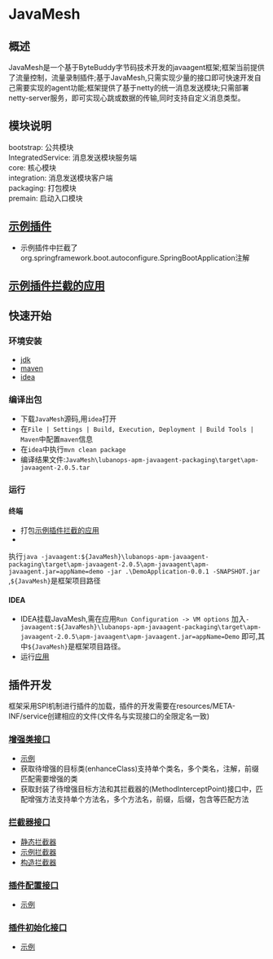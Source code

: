 # JavaMesh

## 概述

JavaMesh是一个基于ByteBuddy字节码技术开发的javaagent框架;框架当前提供了流量控制，流量录制插件;基于JavaMesh,只需实现少量的接口即可快速开发自己需要实现的agent功能;框架提供了基于netty的统一消息发送模块;只需部署netty-server服务，即可实现心跳或数据的传输,同时支持自定义消息类型。

## 模块说明

bootstrap: 公共模块  
IntegratedService: 消息发送模块服务端  
core: 核心模块  
integration:  消息发送模块客户端  
packaging: 打包模块  
premain: 启动入口模块

## [示例插件](plugins/demo)

- 示例插件中拦截了org.springframework.boot.autoconfigure.SpringBootApplication注解

## [示例插件拦截的应用](Demo)

## 快速开始

### 环境安装

- [jdk](https://www.oracle.com/java/technologies/downloads/)
- [maven](https://maven.apache.org/download.cgi)
- [idea](https://www.jetbrains.com/idea/)

### 编译出包

- 下载`JavaMesh`源码,用`idea`打开
- 在`File | Settings | Build, Execution, Deployment | Build Tools | Maven`中配置`maven`信息
- 在`idea`中执行`mvn clean package`
- 编译结果文件:`JavaMesh\lubanops-apm-javaagent-packaging\target\apm-javaagent-2.0.5.tar`

### 运行

#### 终端

- 打包[示例插件拦截的应用](Demo)
-

执行`java -javaagent:${JavaMesh}\lubanops-apm-javaagent-packaging\target\apm-javaagent-2.0.5\apm-javaagent\apm-javaagent.jar=appName=demo -jar .\DemoApplication-0.0.1 -SNAPSHOT.jar`
,`${JavaMesh}`是框架项目路径

#### IDEA

- IDEA挂载JavaMesh,需在应用`Run Configuration -> VM options`
  加入`-javaagent:${JavaMesh}\lubanops-apm-javaagent-packaging\target\apm-javaagent-2.0.5\apm-javaagent\apm-javaagent.jar=appName=Demo`
  即可,其中`${JavaMesh}`是框架项目路径。
- 运行[应用](Demo/src/main/java/org/apache/dubbo/demo/DemoApp.java)

## 插件开发
框架采用SPI机制进行插件的加载，插件的开发需要在resources/META-INF/service创建相应的文件(文件名与实现接口的全限定名一致)
### [增强类接口](lubanops-apm-javaagent-bootstrap/src/main/java/com/huawei/apm/bootstrap/definition/EnhanceDefinition.java)
- [示例](plugins/demo-plugin/src/main/resources/META-INF/services/com.huawei.apm.bootstrap.definition.EnhanceDefinition)
- 获取待增强的目标类(enhanceClass)支持单个类名，多个类名，注解，前缀匹配需要增强的类
- 获取封装了待增强目标方法和其拦截器的(MethodInterceptPoint)接口中，匹配增强方法支持单个方法名，多个方法名，前缀，后缀，包含等匹配方法
### [拦截器接口](lubanops-apm-javaagent-bootstrap/src/main/java/com/huawei/apm/bootstrap/interceptors/Interceptor.java)
- [静态拦截器](lubanops-apm-javaagent-bootstrap/src/main/java/com/huawei/apm/bootstrap/interceptors/StaticMethodInterceptor.java)
- [示例拦截器](lubanops-apm-javaagent-bootstrap/src/main/java/com/huawei/apm/bootstrap/interceptors/InstanceMethodInterceptor.java)
- [构造拦截器](lubanops-apm-javaagent-bootstrap/src/main/java/com/huawei/apm/bootstrap/interceptors/ConstructorInterceptor.java)
### [插件配置接口](lubanops-apm-javaagent-bootstrap/src/main/java/com/huawei/apm/bootstrap/config/BaseConfig.java)
- [示例](plugins/demo-plugin/src/main/resources/META-INF/services/com.huawei.apm.bootstrap.config.BaseConfig)
### [插件初始化接口](lubanops-apm-javaagent-bootstrap/src/main/java/com/huawei/apm/bootstrap/boot/PluginService.java)
- [示例](plugins/demo-plugin/src/main/resources/META-INF/services/com.huawei.apm.bootstrap.boot.PluginService)